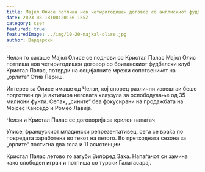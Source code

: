 ```yaml
---
title: Мајкл Олисе потпиша нов четиригодишен договор со англискиот фудбалски клуб ...
date: 2023-08-18T08:20:56.155Z
category: свет
featured: true
featuredImage: ../img/10-20-majkal-olise.jpg
author: Вардарски
---
```

Челзи го сакаше Мајкл Олисе се поднови со Кристал Палас
Мајкл Олис потпиша нов четиригодишен договор со британскиот фудбалски клуб Кристал Палас, потврди на социјалните мрежи сопственикот на „орлите“ Стив Периш.

Интерес за Олисе имаше од Челзи, кој според различни извештаи беше подготвен да ја активира неговата клаузула за ослободување од 35 милиони фунти. Сепак, „сините“ беа фокусирани на продажбата на Мојсес Каиседо и Ромео Лавија.

Челзи и Кристал Палас се договорија за крилен напаѓач

Улисе, францускиот младински репрезентативец, сега се враќа по повредата заработена во текот на летото. Во претходната сезона за „орлите“ постигна два гола и 11 асистенции.

Кристал Палас летово го загуби Вилфред Заха. Напаѓачот си замина како слободен играч и потпиша со турски Галатасарај.